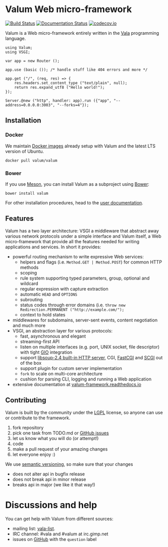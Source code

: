 # Valum Web micro-framework

[![Build Status](https://github.com/valum-framework/valum/actions/workflows/main.yml/badge.svg?branch=master)](https://github.com/valum-framework/valum/actions/workflows/main.yml)
[![Documentation Status](https://readthedocs.org/projects/valum-framework/badge/?version=latest)](https://readthedocs.org/projects/valum-framework/?badge=latest)
[![codecov.io](https://codecov.io/github/valum-framework/valum/coverage.svg?branch=master)](https://codecov.io/github/valum-framework/valum?branch=master)

Valum is a Web micro-framework entirely written in the
[Vala](https://wiki.gnome.org/Projects/Vala) programming language.

```vala
using Valum;
using VSGI;

var app = new Router ();

app.use (basic ()); /* handle stuff like 404 errors and more */

app.get ("/", (req, res) => {
    res.headers.set_content_type ("text/plain", null);
    return res.expand_utf8 ("Hello world!");
});

Server.@new ("http", handler: app).run ({"app", "--address=0.0.0.0:3003", "--forks=4"});
```


## Installation

### Docker

We maintain [Docker images](https://hub.docker.com/r/valum/valum/) already setup with Valum and the latest LTS version of Ubuntu.

```
docker pull valum/valum
```

### Bower

If you use [Meson](http://mesonbuild.com/), you can install Valum as a subproject using [Bower](https://bower.io/):

```
bower install valum
```

For other installation procedures, head to the [user documentation](http://valum-framework.readthedocs.org/en/latest/installation.html).

## Features

Valum has a two layer architecture: VSGI a middleware that abstract away various network protocols under a simple interface and Valum itself, a Web micro-framework that provide all the features needed for writing applications and services. In short it provides:

 - powerful routing mechanism to write expressive Web services:
    - helpers and flags (i.e. `Method.GET | Method.POST`) for common HTTP methods
    - scoping
    - rule system supporting typed parameters, group, optional and wildcard
    - regular expression with capture extraction
    - automatic `HEAD` and `OPTIONS`
    - subrouting
    - status codes through error domains (i.e. `throw new Redirection.PERMANENT ("http://example.com/");`
    - context to hold states
 - middlewares for subdomains, server-sent events, content negotiation and much more
 - VSGI, an abstraction layer for various protocols:
     - fast, asynchronous and elegant
     - streaming-first API
     - listen on multiple interfaces (e.g. port, UNIX socket, file descriptor)
       with tight [GIO](https://developer.gnome.org/gio/stable/) integration
     - support [libsoup-2.4 built-in HTTP server](https://wiki.gnome.org/Projects/libsoup), CGI,
       [FastCGI](http://www.fastcgi.com/drupal/) and [SCGI](https://python.ca/scgi/) out of the box
     - support plugin for custom server implementation
     - `fork` to scale on multi-core architecture
     - cushion for parsing CLI, logging and running a Web application
 - extensive documentation at [valum-framework.readthedocs.io](https://valum-framework.readthedocs.io/en/latest/)


## Contributing

Valum is built by the community under the [LGPL](https://www.gnu.org/licenses/lgpl.html)
license, so anyone can use or contribute to the framework.

 1. fork repository
 2. pick one task from TODO.md or [GitHub issues](https://github.com/valum-framework/valum/issues)
 3. let us know what you will do (or attempt!)
 4. code
 5. make a pull request of your amazing changes
 6. let everyone enjoy :)

We use [semantic versioning](http://semver.org/), so make sure that your
changes

 * does not alter api in bugfix release
 * does not break api in minor release
 * breaks api in major (we like it that way!)


# Discussions and help

You can get help with Valum from different sources:

 - mailing list: [vala-list](https://mail.gnome.org/mailman/listinfo/vala-list).
 - IRC channel: #vala and #valum at irc.gimp.net
 - issues on [GitHub](https://github.com/valum-framework/valum/issues) with the
   `question` label
